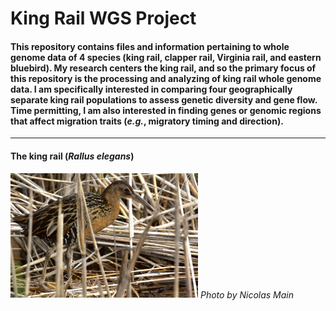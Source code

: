 # King Rail WGS Project

#### This repository contains files and information pertaining to whole genome data of 4 species (king rail, clapper rail, Virginia rail, and eastern bluebird). My research centers the king rail, and so the primary focus of this repository is the processing and analyzing of king rail whole genome data. I am specifically interested in comparing four geographically separate king rail populations to assess genetic diversity and gene flow. Time permitting, I am also interested in finding genes or genomic regions that affect migration traits (*e.g.*, migratory timing and direction).
---
#### The king rail (*Rallus elegans*)
<img
  src="PhotobyNicPMain.jpg"
  alt="The king rail, photographed by Nicolas Main"
  title="The king rail, photographed by Nicolas Main"
  style="display: inline-block; margin: 0 auto; max-width: 300px">
*Photo by Nicolas Main*
